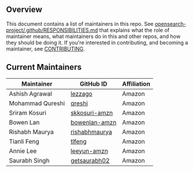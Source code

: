 ## Overview

This document contains a list of maintainers in this repo. See [opensearch-project/.github/RESPONSIBILITIES.md](https://github.com/opensearch-project/.github/blob/main/RESPONSIBILITIES.md#maintainer-responsibilities) that explains what the role of maintainer means, what maintainers do in this and other repos, and how they should be doing it. If you're interested in contributing, and becoming a maintainer, see [CONTRIBUTING](CONTRIBUTING.md).

## Current Maintainers

| Maintainer       | GitHub ID                                         | Affiliation |
| ---------------- | ------------------------------------------------- | ----------- |
| Ashish Agrawal   | [lezzago](https://github.com/lezzago)             | Amazon      |
| Mohammad Qureshi | [qreshi](https://github.com/qreshi)               | Amazon      |
| Sriram Kosuri    | [skkosuri-amzn](https://github.com/skkosuri-amzn) | Amazon      |
| Bowen Lan        | [bowenlan-amzn](https://github.com/bowenlan-amzn) | Amazon      |
| Rishabh Maurya   | [rishabhmaurya](https://github.com/rishabhmaurya) | Amazon      |
| Tianli Feng      | [tlfeng](https://github.com/tlfeng)               | Amazon      |
| Annie Lee        | [leeyun-amzn](https://github.com/leeyun-amzn)     | Amazon      |
| Saurabh Singh    | [getsaurabh02](https://github.com/getsaurabh02)   | Amazon      |

